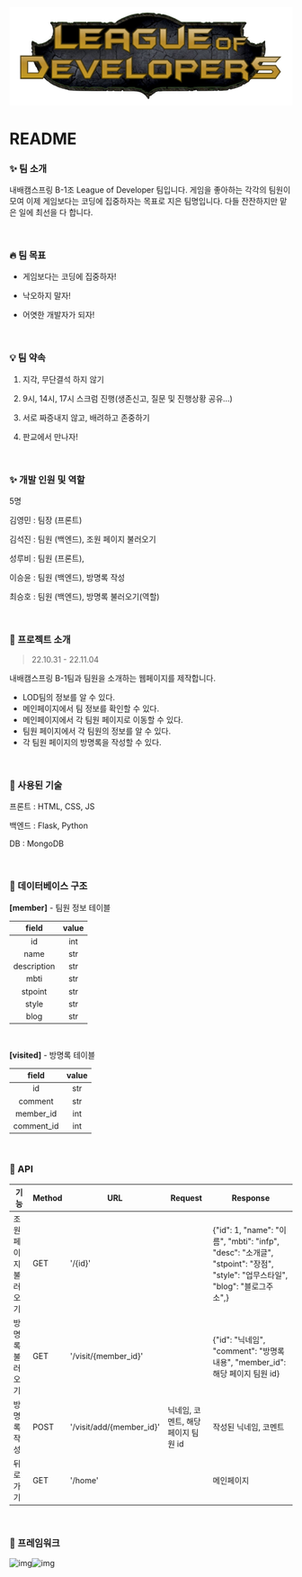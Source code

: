 ![로고](README.assets/로고.png)



# README

### ✨ 팀 소개

내배캠스프링 B-1조 League of Developer 팀입니다. 게임을 좋아하는 각각의 팀원이 모여 이제 게임보다는 코딩에 집중하자는 목표로 지은 팀명입니다. 다들 잔잔하지만 맡은 일에 최선을 다 합니다.

<BR>

###  🔥 팀 목표

* 게임보다는 코딩에 집중하자!

* 낙오하지 말자!

* 어엿한 개발자가 되자!

<BR>

### 💡 팀 약속

1. 지각, 무단결석 하지 않기

2. 9시, 14시, 17시 스크럼 진행(생존신고, 질문 및 진행상황 공유…)

3. 서로 짜증내지 않고, 배려하고 존중하기

4. 판교에서 만나자! 

<BR>

### ✨ 개발 인원 및 역할

5명

김영민 : 팀장 (프론트)

김석진 : 팀원 (백엔드), 조원 페이지 불러오기

성루비 : 팀원 (프론트), 

이승윤 : 팀원 (백엔드), 방명록 작성

최승호 : 팀원 (백엔드), 방명록 불러오기(역할)

<BR>

### 📌 프로젝트 소개

> 22.10.31 - 22.11.04

내배캠스프링 B-1팀과 팀원을 소개하는 웹페이지를 제작합니다.

* LOD팀의 정보를 알 수 있다.
* 메인페이지에서 팀 정보를 확인할 수 있다.
* 메인페이지에서 각 팀원 페이지로 이동할 수 있다.
* 팀원 페이지에서 각 팀원의 정보를 알 수 있다.
* 각 팀원 페이지의 방명록을 작성할 수 있다.

<br>

### 📌 사용된 기술

프론트 : HTML, CSS, JS

백엔드 : Flask, Python

DB : MongoDB

<br>

### 📌 데이터베이스 구조

**[member]** - 팀원 정보 테이블

|    field    | value |
| :---------: | :---: |
|     id      |  int  |
|    name     |  str  |
| description |  str  |
|    mbti     |  str  |
|   stpoint   |  str  |
|    style    |  str  |
|    blog     |  str  |

<br>

**[visited]** - 방명록 테이블

|   field    | value |
| :--------: | :---: |
|     id     |  str  |
|  comment   |  str  |
| member_id  |  int  |
| comment_id |  int  |

<br>

### 📌 API

| 기능                 | Method | URL                      | Request                             | Response                                                     |
| -------------------- | ------ | ------------------------ | ----------------------------------- | ------------------------------------------------------------ |
| 조원 페이지 불러오기 | GET    | '/{id}'                  |                                     | {"id": 1, "name": "이름", "mbti": "infp",  "desc": "소개글", "stpoint": "장점", "style": "업무스타일", "blog": "블로그주소",} |
| 방명록 불러오기      | GET    | '/visit/{member_id}'     |                                     | {"id": "닉네임", "comment": "방명록 내용", "member_id": 해당 페이지 팀원 id} |
| 방명록 작성          | POST   | '/visit/add/{member_id}' | 닉네임, 코멘트, 해당 페이지 팀원 id | 작성된 닉네임, 코멘트                                        |
| 뒤로 가기            | GET    | '/home'                  |                                     | 메인페이지                                                   |

<br>

### 📌 프레임워크
![img](https://lh4.googleusercontent.com/E5tFNHA__KQiUS6NVoe3X36JUWq_ZySeBD3aihLwpxm5DxBOse1Ss8TzdKuMkAFXeWjY9zXjmp5ilwU-fwrF2IzHwd4c2WAqVjaJO_5i_0urvJkhloJHUzVJ8s4i9sFLIPqajlxqyCVFD8p_Qr1GCJdzR3NZpVqukbzzQWa-0Hggd368633eBc_-)![img](https://lh6.googleusercontent.com/HKDc0z9jYbtwyq_SDxglGOFcw3vDoyN5FpS1wDoHcx8Z7YqDPrnGcnJ4IeHKlIrvrf15YuD6wIH6QqUEkgnRuteXcj2DiiLcDILV_XIB6Y8oxJ_9riIwTLDklxwgqksIjFObo0aLURI93f4AMV8AXm0fadaavRJrvHs7TiaI_kdlaPtpv4hhvap9)